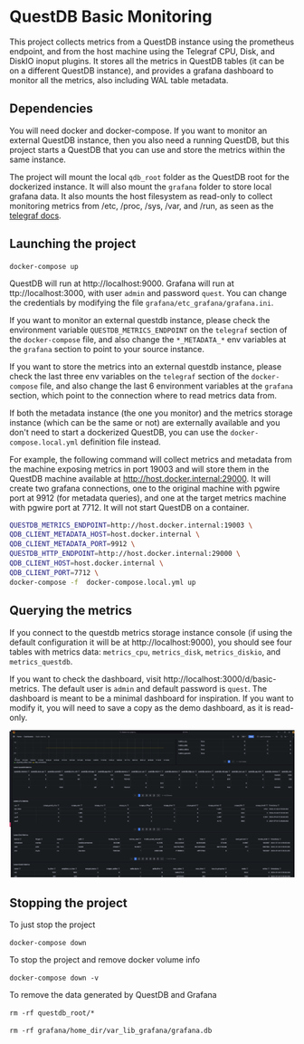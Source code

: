 # QuestDB Basic Monitoring

This project collects metrics from a QuestDB instance using the prometheus endpoint, and from the host machine using
the Telegraf CPU, Disk, and DiskIO inoput plugins. It stores all the metrics in QuestDB tables (it can be on a
different QuestDB instance), and provides a grafana dashboard to monitor all the metrics, also including WAL table
metadata.

## Dependencies

You will need docker and docker-compose. If you want to monitor an external QuestDB instance, then you also need
a running QuestDB, but this project starts a QuestDB that you can use and store the metrics within the same instance.

The project will mount the local `qdb_root` folder as the QuestDB root for the dockerized instance. It will also mount
the `grafana` folder to store local grafana data. It also mounts the host filesystem as read-only to collect monitoring
metrics from /etc, /proc, /sys, /var, and /run, as seen as the [telegraf docs](https://github.com/influxdata/telegraf/blob/master/docs/FAQ.md#q-how-can-i-monitor-the-docker-engine-host-from-within-a-container).

## Launching the project

`docker-compose up`

QuestDB will run at http://localhost:9000. Grafana will run at ttp://localhost:3000, with user `admin` and password
`quest`. You can change the credentials by modifying the file `grafana/etc_grafana/grafana.ini`.

If you want to monitor an external questdb instance, please check the environment variable `QUESTDB_METRICS_ENDPOINT` on
 the `telegraf` section of the `docker-compose` file, and also change the `*_METADATA_*` env variables at the `grafana`
 section to point to your source instance.

 If you want to store the metrics into an external questdb instance, please check the last three env variables on the
 `telegraf` section of the `docker-compose` file, and also change the last 6 environment variables at the `grafana`
 section, which point to the connection where to read metrics data from.

 If both the metadata instance (the one you monitor) and the metrics storage instance (which can be the same or not) are
 externally available and you don't need to start a dockerized QuestDB, you can use the `docker-compose.local.yml`
 definition file instead.

For example, the following command will collect metrics and metadata from the machine exposing metrics in port 19003 and
will store them in the QuestDB machine available at http://host.docker.internal:29000. It will create two grafana
connections, one to the original machine with pgwire port at 9912 (for metadata queries), and one at the target metrics
machine with pgwire port at 7712. It will not start QuestDB on a container.

```bash
QUESTDB_METRICS_ENDPOINT=http://host.docker.internal:19003 \
QDB_CLIENT_METADATA_HOST=host.docker.internal \
QDB_CLIENT_METADATA_PORT=9912 \
QUESTDB_HTTP_ENDPOINT=http://host.docker.internal:29000 \
QDB_CLIENT_HOST=host.docker.internal \
QDB_CLIENT_PORT=7712 \
docker-compose -f  docker-compose.local.yml up
```

## Querying the metrics

If you connect to the questdb metrics storage instance console (if using the default configuration it will be at
http://localhost:9000), you should see four tables with metrics data: `metrics_cpu`,
`metrics_disk`, `metrics_diskio`, and `metrics_questdb`.

If you want to check the dashboard, visit http://localhost:3000/d/basic-metrics. The
default user is `admin` and default password is `quest`. The dashboard is meant to be a
minimal dashboard for inspiration. If you want to modify it, you will need to save a
copy as the demo dashboard, as it is read-only.

![questdb basic metrics dashboard](dashboard-screenshot.png)

## Stopping the project

To just stop the project

`docker-compose down`

To stop the project and remove docker volume info

`docker-compose down -v`

To remove the data generated by QuestDB and Grafana

`rm -rf questdb_root/*`

`rm -rf grafana/home_dir/var_lib_grafana/grafana.db`


